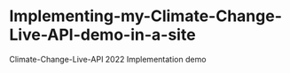 # Implementing-my-Climate-Change-Live-API-demo-in-a-site
Climate-Change-Live-API 2022 Implementation demo

```



```
